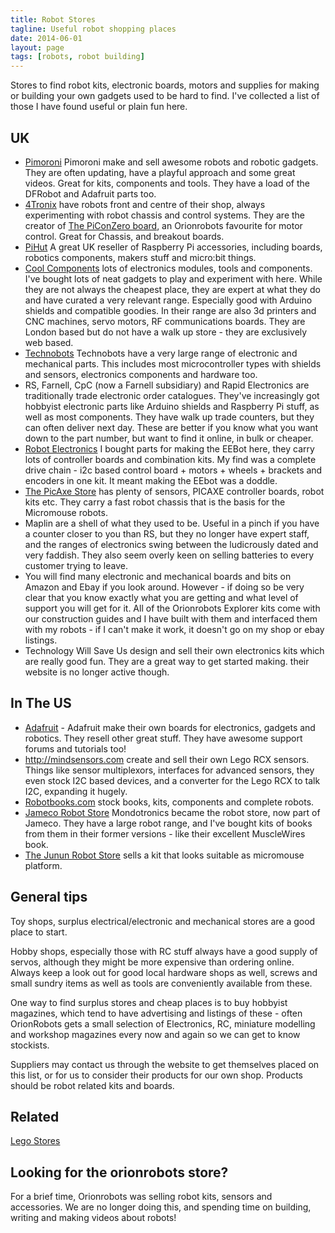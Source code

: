 ```yaml
---
title: Robot Stores
tagline: Useful robot shopping places
date: 2014-06-01
layout: page
tags: [robots, robot building]
---
```

Stores to find robot kits, electronic boards, motors and supplies for making or building your own gadgets used to be hard to find. I've collected a list of those I have found useful or plain fun here.

## UK

* [Pimoroni](https://shop.pimoroni.com) Pimoroni make and sell awesome robots and robotic gadgets. They are often updating, have a playful approach and some great videos. Great for kits, components and tools.  They have a load of the DFRobot and Adafruit parts too.
* [4Tronix](https://shop.4tronix.co.uk) have robots front and centre of their shop, always experimenting with robot chassis and control systems. They are the creator of [The PiConZero board](/2019/04/09/piconzero-with-learn-robotics-part1), an Orionrobots favourite for motor control. Great for Chassis, and breakout boards.
* [PiHut](https://thepihut.com/) A great UK reseller of Raspberry Pi accessories, including boards, robotics components, makers stuff and micro:bit things.
* [Cool Components](http://coolcomponents.co.uk) lots of electronics modules, tools and components. I've bought lots of neat gadgets to play and experiment with here. While they are not always the cheapest place, they are expert at what they do and have curated a very relevant range. Especially good with Arduino shields and compatible goodies. In their range are also 3d printers and CNC machines, servo motors, RF communications boards. They are London based but do not have a walk up store - they are exclusively web based.
* [Technobots](http://www.technobotsonline.com) Technobots have a very large range of electronic and mechanical parts. This includes most microcontroller types with shields and sensors, electronics components and hardware too.
* RS, Farnell, CpC (now a Farnell subsidiary) and Rapid Electronics are traditionally trade electronic order catalogues. They've increasingly got hobbyist electronic parts like Arduino shields and Raspberry Pi stuff, as well as most components. They have walk up trade counters, but they can often deliver next day. These are better if you know what you want down to the part number, but want to find it online, in bulk or cheaper.
* [Robot Electronics](http://www.robot-electronics.co.uk/) I bought parts for making the EEBot here, they carry lots of controller boards and combination kits. My find was a complete drive chain - i2c based control board + motors + wheels + brackets and encoders in one kit. It meant making the EEbot was a doddle.
* [The PicAxe Store](http://www.picaxestore.com/) has plenty of sensors, PICAXE controller boards, robot kits etc. They carry a fast robot chassis that is the basis for the Micromouse robots.
* Maplin are a shell of what they used to be. Useful in a pinch if you have a counter closer to you than RS, but they no longer have expert staff, and the ranges of electronics swing between the ludicrously dated and very faddish. They also seem overly keen on selling batteries to every customer trying to leave.
* You will find many electronic and mechanical boards and bits on Amazon and Ebay if you look around. However - if doing so be very clear that you know exactly what you are getting and what level of support you will get for it. All of the Orionrobots Explorer kits come with our construction guides and I have built with them and interfaced them with my robots - if I can't make it work, it doesn't go on my shop or ebay listings.
* Technology Will Save Us design and sell their own electronics kits which are really good fun. They are a great way to get started making. their website is no longer active though.

## In The US

* [Adafruit](https://adafruit.com) - Adafruit make their own boards for electronics, gadgets and robotics. They resell other great stuff. They have awesome support forums and tutorials too!
* http://mindsensors.com create and sell their own Lego RCX sensors. Things like sensor multiplexors, interfaces for advanced sensors, they even stock I2C based devices, and a converter for the Lego RCX to talk I2C, expanding it hugely.
* [Robotbooks.com](http://robotbooks.com) stock books, kits, components and complete robots.
* [Jameco Robot Store](http://www.jameco.com/Jameco/robot/robotstore.html) Mondotronics became the robot store, now part of Jameco. They have a large robot range, and I've bought kits of books from them in their former versions - like their excellent MuscleWires book.
* [The Junun Robot Store](http://www.junun.org/MarkIII/Store.jsp) sells a kit that looks suitable as micromouse platform.

## General tips

Toy shops, surplus electrical/electronic and mechanical stores are a good place to start.

Hobby shops, especially those with RC stuff always have a good supply of servos, although they might be more expensive than ordering online. Always keep a look out for good local hardware shops as well, screws and small sundry items as well as tools are conveniently available from these.

One way to find surplus stores and cheap places is to buy hobbyist magazines, which tend to have advertising and listings of these - often OrionRobots gets a small selection of Electronics, RC, miniature modelling and workshop magazines every now and again so we can get to know stockists.

Suppliers may contact us through the website to get themselves placed on this list, or for us to consider their products for our own shop. Products should be robot related kits and boards.

## Related

[Lego Stores](lego-stores.html)

## Looking for the orionrobots store?

For a brief time, Orionrobots was selling robot kits, sensors and accessories. We are no longer doing this, and spending time on building, writing and making videos about robots!
